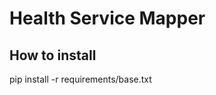 Health Service Mapper
=====================


How to install
--------------

pip install -r requirements/base.txt

